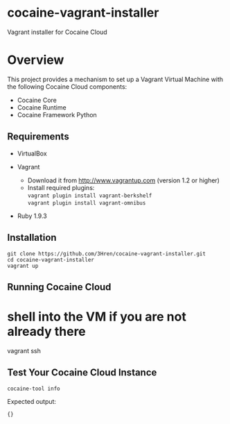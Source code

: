 cocaine-vagrant-installer
=========================

Vagrant installer for Cocaine Cloud


# Overview

This project provides a mechanism to set up a Vagrant Virtual Machine with the following Cocaine Cloud components:

* Cocaine Core
* Cocaine Runtime
* Cocaine Framework Python


## Requirements

* VirtualBox

* Vagrant
    - Download it from http://www.vagrantup.com (version 1.2 or higher)
    - Install required plugins:  
     `vagrant plugin install vagrant-berkshelf`  
     `vagrant plugin install vagrant-omnibus`
     
* Ruby 1.9.3


## Installation

```
git clone https://github.com/3Hren/cocaine-vagrant-installer.git
cd cocaine-vagrant-installer
vagrant up
```


## Running Cocaine Cloud

# shell into the VM if you are not already there
vagrant ssh


## Test Your Cocaine Cloud Instance

```
cocaine-tool info
```

Expected output:
```
{}
```
